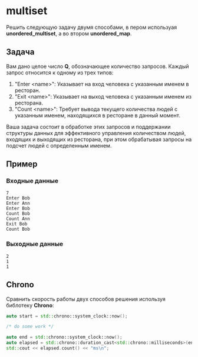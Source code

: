 # multiset
Решить следующую задачу двумя способами, в пером используая **unordered_multiset**, а во втором **unordered_map**.

## Задача
Вам дано целое число **Q**, обозначающее количество запросов. Каждый запрос относится к одному из трех типов:
1. "Enter \<name\>": Указывает на вход человека с указанным именем в ресторан.
2. "Exit \<name\>": Указывает на выход человека с указанным именем из ресторана.
3. "Count \<name\>": Требует вывода текущего количества людей с указанным именем, находящихся в ресторане в данный момент.

Ваша задача состоит в обработке этих запросов и поддержании структуры данных для эффективного управления количеством людей,
входящих и выходящих из ресторана, при этом обрабатывая запросы на подсчет людей с определенным именем.

## Пример
### Входные данные
```
7
Enter Bob
Enter Ann
Enter Bob
Count Bob
Count Ann
Exit Bob
Count Bob
```

### Выходные данные
```
2
1
1
```

## Chrono
Сравнить скорость работы двух способов решения используя библотеку **Chrono**:
```c++
auto start = std::chrono::system_clock::now();

/* do some work */

auto end = std::chrono::system_clock::now();
auto elapsed = std::chrono::duration_cast<std::chrono::milliseconds>(end - start);
std::cout << elapsed.count() << "ms\n";
```

